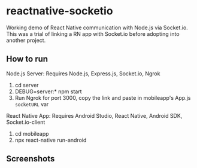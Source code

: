 # reactnative-socketio
Working demo of React Native communication with Node.js via Socket.io.
This was a trial of linking a RN app with Socket.io before adopting into another project.
## How to run
Node.js Server:
Requires Node.js, Express.js, Socket.io, Ngrok
1. cd server
2. DEBUG=server:* npm start
3. Run Ngrok for port 3000, copy the link and paste in mobileapp's App.js `socketURL` var

React Native App:
Requires Android Studio, React Native, Android SDK, Socket.io-client
1. cd mobileapp
2. npx react-native run-android

## Screenshots

